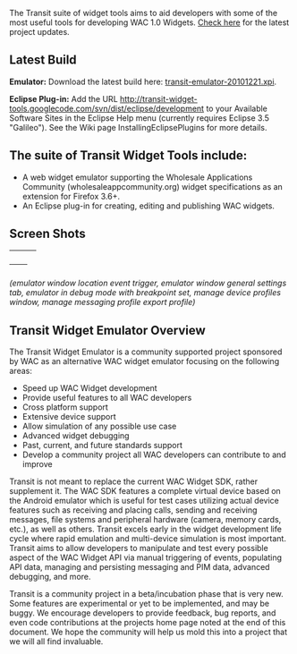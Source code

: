 The Transit suite of widget tools aims to aid developers with some of the most useful tools for developing WAC 1.0 Widgets. [Check here](http://code.google.com/p/transit-widget-tools/wiki/StatusUpdates) for the latest project updates.

## Latest Build ##
**Emulator:** Download the latest build here: [transit-emulator-20101221.xpi](http://transit-widget-tools.googlecode.com/files/transit-emulator-20101221.xpi).

**Eclipse Plug-in:** Add the URL http://transit-widget-tools.googlecode.com/svn/dist/eclipse/development to your Available Software Sites in the Eclipse Help menu (currently requires Eclipse 3.5 "Galileo"). See the Wiki page InstallingEclipsePlugins for more details.

## The suite of Transit Widget Tools include: ##

  * A web widget emulator supporting the Wholesale Applications Community (wholesaleappcommunity.org) widget specifications as an extension for Firefox 3.6+.
  * An Eclipse plug-in for creating, editing and publishing WAC widgets.

## Screen Shots ##

| ![![](http://transit-widget-tools.googlecode.com/svn/wiki/screens/transit-2-thumb.png)](http://transit-widget-tools.googlecode.com/svn/wiki/screens/transit-2.png) | ![![](http://transit-widget-tools.googlecode.com/svn/wiki/screens/transit-1-thumb.png)](http://transit-widget-tools.googlecode.com/svn/wiki/screens/transit-1.png) | ![![](http://transit-widget-tools.googlecode.com/svn/wiki/screens/transit-6-thumb.png)](http://transit-widget-tools.googlecode.com/svn/wiki/screens/transit-6.png) |
|:-------------------------------------------------------------------------------------------------------------------------------------------------------------------|:-------------------------------------------------------------------------------------------------------------------------------------------------------------------|:-------------------------------------------------------------------------------------------------------------------------------------------------------------------|

| ![![](http://transit-widget-tools.googlecode.com/svn/wiki/screens/transit-3-thumb.png)](http://transit-widget-tools.googlecode.com/svn/wiki/screens/transit-3.png) | ![![](http://transit-widget-tools.googlecode.com/svn/wiki/screens/transit-5-thumb.png)](http://transit-widget-tools.googlecode.com/svn/wiki/screens/transit-5.png) |
|:-------------------------------------------------------------------------------------------------------------------------------------------------------------------|:-------------------------------------------------------------------------------------------------------------------------------------------------------------------|


_(emulator window location event trigger, emulator window general settings tab, emulator in debug mode with breakpoint set, manage device profiles window, manage messaging profile export profile)_

## Transit Widget Emulator Overview ##


The Transit Widget Emulator is a community supported project sponsored by WAC as an alternative WAC widget emulator focusing on the following areas:

  * Speed up WAC Widget development
  * Provide useful features to all WAC developers
  * Cross platform support
  * Extensive device support
  * Allow simulation of any possible use case
  * Advanced widget debugging
  * Past, current, and future standards support
  * Develop a community project all WAC developers can contribute to and improve

Transit is not meant to replace the current WAC Widget SDK, rather supplement it. The WAC SDK features a complete virtual device based on the Android emulator which is useful for test cases utilizing actual device features such as receiving and placing calls, sending and receiving messages, file systems and peripheral hardware (camera, memory cards, etc.), as well as others. Transit excels early in the widget development life cycle where rapid emulation and multi-device simulation is most important. Transit aims to allow developers to manipulate and test every possible aspect of the WAC Widget API via manual triggering of events, populating API data, managing and persisting messaging and PIM data, advanced debugging, and more.

Transit is a community project in a beta/incubation phase that is very new. Some features are experimental or yet to be implemented, and may be buggy. We encourage developers to provide feedback, bug reports, and even code contributions at the projects home page noted at the end of this document. We hope the community will help us mold this into a project that we will all find invaluable.